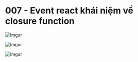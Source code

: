 # 007 - Event react khái niệm về closure function

![Imgur](https://i.imgur.com/kG8BKki.png)  

![Imgur](https://i.imgur.com/RyuLFje.png)  

![Imgur](https://i.imgur.com/OkAcOwV.png)  